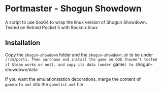 # Portmaster - Shogun Showdown

A script to use box64 to wrap the linux version of Shogun Showdown. Tested on
Retroid Pocket 5 with Rocknix linux

## Installation

Copy the `shogun-showdown` folder and the `shogun-showdown.sh` to be under
`/rom/ports. Then purchase and install the game on GOG (haven't tested if
Steam works or not), and copy its data (under `game`) to `shogun-showdown/data`

If you want the emulationstation decorations, merge the content of
`gameinfo.xml` into the `gamelist.xml` file


